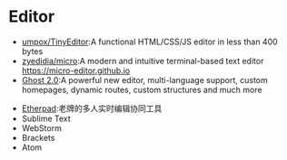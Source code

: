 # Editor

* [umpox/TinyEditor](https://github.com/umpox/TinyEditor):A functional HTML/CSS/JS editor in less than 400 bytes
* [zyedidia/micro](https://github.com/zyedidia/micro):A modern and intuitive terminal-based text editor https://micro-editor.github.io
* [Ghost 2.0](https://blog.ghost.org/2-0/):A powerful new editor, multi-language support, custom homepages, dynamic routes, custom structures and much more
-   [Etherpad](http://etherpad.org/):老牌的多人实时编辑协同工具
-   Sublime Text
-   WebStorm
-   Brackets
-   Atom
